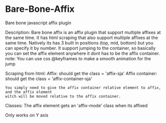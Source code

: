 # Bare-Bone-Affix
Bare bone javascript affix plugin

Description:
    Bare bone affix is an affix plugin that support multiple affixes at the same time.
    It has html scraping that also support multiple affixes at the same time.
    Natively its has 3 built in positions (top, mid, bottom) but you can specify it by number.
    It support jumping to the container, so basically you can set the affix element anywhere it dont has
    to be the affix container.
        note: You can use css @keyframes to make a smooth animation for the jump

Scraping from html:
    Affix: should get the class = 'affix-sja'
    Affix container: should get the class = 'affix-container-sja'

    You simply need to give the affix container relative element to affix, and the affix element
    witch will be moved relative to the affix container.

Classes:
    The affix element gets an 'affix-mode' class when its affixed

Only works on Y axis

